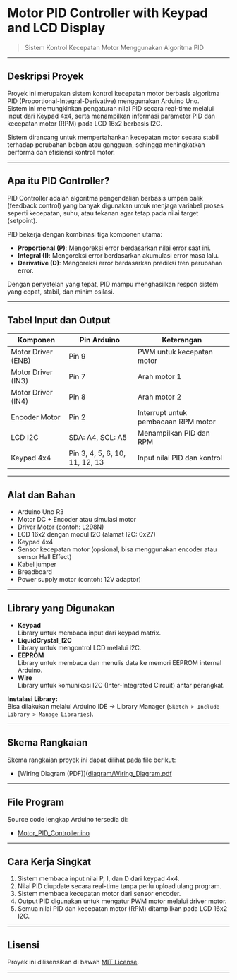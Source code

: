 # Motor PID Controller with Keypad and LCD Display
> Sistem Kontrol Kecepatan Motor Menggunakan Algoritma PID

---

## Deskripsi Proyek

Proyek ini merupakan sistem kontrol kecepatan motor berbasis algoritma PID (Proportional-Integral-Derivative) menggunakan Arduino Uno.  
Sistem ini memungkinkan pengaturan nilai PID secara real-time melalui input dari Keypad 4x4, serta menampilkan informasi parameter PID dan kecepatan motor (RPM) pada LCD 16x2 berbasis I2C.

Sistem dirancang untuk mempertahankan kecepatan motor secara stabil terhadap perubahan beban atau gangguan, sehingga meningkatkan performa dan efisiensi kontrol motor.

---

## Apa itu PID Controller?

PID Controller adalah algoritma pengendalian berbasis umpan balik (feedback control) yang banyak digunakan untuk menjaga variabel proses seperti kecepatan, suhu, atau tekanan agar tetap pada nilai target (setpoint).

PID bekerja dengan kombinasi tiga komponen utama:
- **Proportional (P)**: Mengoreksi error berdasarkan nilai error saat ini.
- **Integral (I)**: Mengoreksi error berdasarkan akumulasi error masa lalu.
- **Derivative (D)**: Mengoreksi error berdasarkan prediksi tren perubahan error.

Dengan penyetelan yang tepat, PID mampu menghasilkan respon sistem yang cepat, stabil, dan minim osilasi.

---

## Tabel Input dan Output

| Komponen          | Pin Arduino | Keterangan                                  |
|-------------------|-------------|---------------------------------------------|
| Motor Driver (ENB) | Pin 9       | PWM untuk kecepatan motor                   |
| Motor Driver (IN3) | Pin 7       | Arah motor 1                                |
| Motor Driver (IN4) | Pin 8       | Arah motor 2                                |
| Encoder Motor     | Pin 2        | Interrupt untuk pembacaan RPM motor         |
| LCD I2C           | SDA: A4, SCL: A5 | Menampilkan PID dan RPM                   |
| Keypad 4x4        | Pin 3, 4, 5, 6, 10, 11, 12, 13 | Input nilai PID dan kontrol |

---

## Alat dan Bahan

- Arduino Uno R3
- Motor DC + Encoder atau simulasi motor
- Driver Motor (contoh: L298N)
- LCD 16x2 dengan modul I2C (alamat I2C: 0x27)
- Keypad 4x4
- Sensor kecepatan motor (opsional, bisa menggunakan encoder atau sensor Hall Effect)
- Kabel jumper
- Breadboard
- Power supply motor (contoh: 12V adaptor)

---

## Library yang Digunakan

- **Keypad**  
  Library untuk membaca input dari keypad matrix.
- **LiquidCrystal_I2C**  
  Library untuk mengontrol LCD melalui I2C.
- **EEPROM**  
  Library untuk membaca dan menulis data ke memori EEPROM internal Arduino.
- **Wire**  
  Library untuk komunikasi I2C (Inter-Integrated Circuit) antar perangkat.


**Instalasi Library:**  
Bisa dilakukan melalui Arduino IDE → Library Manager (`Sketch > Include Library > Manage Libraries`).

---

## Skema Rangkaian

Skema rangkaian proyek ini dapat dilihat pada file berikut:

- [Wiring Diagram (PDF)]([diagram/Wiring_Diagram.pdf](./Permodelan_SkemaPID.pdf)

---

## File Program

Source code lengkap Arduino tersedia di:

- [Motor_PID_Controller.ino](./PID.ino)

---

## Cara Kerja Singkat

1. Sistem membaca input nilai P, I, dan D dari keypad 4x4.
2. Nilai PID diupdate secara real-time tanpa perlu upload ulang program.
3. Sistem membaca kecepatan motor dari sensor encoder.
4. Output PID digunakan untuk mengatur PWM motor melalui driver motor.
5. Semua nilai PID dan kecepatan motor (RPM) ditampilkan pada LCD 16x2 I2C.

---

## Lisensi

Proyek ini dilisensikan di bawah [MIT License](https://opensource.org/licenses/MIT).

---
